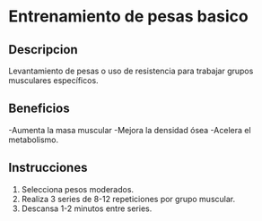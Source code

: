 # Entrenamiento de pesas basico

## Descripcion
Levantamiento de pesas o uso de resistencia para trabajar grupos musculares específicos.

## Beneficios
-Aumenta la masa muscular 
-Mejora la densidad ósea 
-Acelera el metabolismo.

## Instrucciones
1. Selecciona pesos moderados.
2. Realiza 3 series de 8-12 repeticiones por grupo muscular.
3. Descansa 1-2 minutos entre series.
